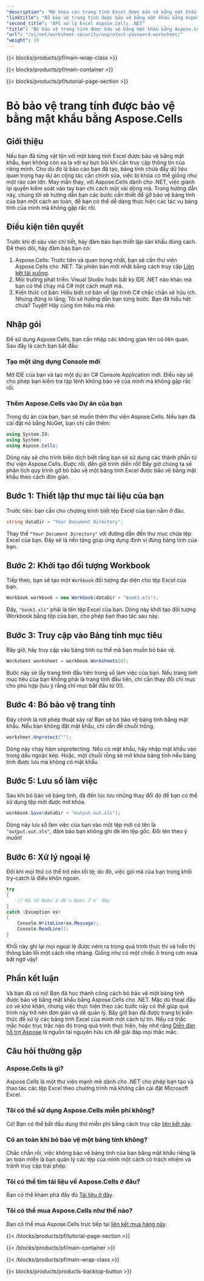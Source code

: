 ```yaml
---
"description": "Mở khóa các trang tính Excel được bảo vệ bằng mật khẩu với hướng dẫn Aspose.Cells của chúng tôi! Các bước dễ dàng để lấy lại quyền truy cập dễ dàng bằng C#."
"linktitle": "Bỏ bảo vệ trang tính được bảo vệ bằng mật khẩu bằng Aspose.Cells"
"second_title": "API xử lý Excel Aspose.Cells .NET"
"title": "Bỏ bảo vệ trang tính được bảo vệ bằng mật khẩu bằng Aspose.Cells"
"url": "/vi/net/worksheet-security/unprotect-password-worksheet/"
"weight": 19
---
```


{{< blocks/products/pf/main-wrap-class >}}

{{< blocks/products/pf/main-container >}}

{{< blocks/products/pf/tutorial-page-section >}}

# Bỏ bảo vệ trang tính được bảo vệ bằng mật khẩu bằng Aspose.Cells

## Giới thiệu
Nếu bạn đã từng vật lộn với một bảng tính Excel được bảo vệ bằng mật khẩu, bạn không còn xa lạ với sự bực bội khi cần truy cập thông tin của riêng mình. Cho dù đó là báo cáo bạn đã tạo, bảng tính chứa đầy dữ liệu quan trọng hay dự án cộng tác cần chỉnh sửa, việc bị khóa có thể giống như một rào cản lớn. May mắn thay, với Aspose.Cells dành cho .NET, việc giành lại quyền kiểm soát vào tay bạn chỉ cách một vài dòng mã. Trong hướng dẫn này, chúng tôi sẽ hướng dẫn bạn các bước cần thiết để gỡ bảo vệ bảng tính của bạn một cách an toàn, để bạn có thể dễ dàng thực hiện các tác vụ bảng tính của mình mà không gặp rắc rối.
## Điều kiện tiên quyết
Trước khi đi sâu vào chi tiết, hãy đảm bảo bạn thiết lập sân khấu đúng cách. Để theo dõi, hãy đảm bảo bạn có:
1. Aspose.Cells: Trước tiên và quan trọng nhất, bạn sẽ cần thư viện Aspose.Cells cho .NET. Tải phiên bản mới nhất bằng cách truy cập [Liên kết tải xuống](https://releases.aspose.com/cells/net/).
2. Môi trường phát triển: Visual Studio hoặc bất kỳ IDE .NET nào khác mà bạn có thể chạy mã C# một cách mượt mà.
3. Kiến thức cơ bản: Hiểu biết cơ bản về lập trình C# chắc chắn sẽ hữu ích. Nhưng đừng lo lắng; Tôi sẽ hướng dẫn bạn từng bước.
Bạn đã hiểu hết chưa? Tuyệt! Hãy cùng tìm hiểu mã nhé.
## Nhập gói
Để sử dụng Aspose.Cells, bạn cần nhập các không gian tên có liên quan. Sau đây là cách bạn bắt đầu:
### Tạo một ứng dụng Console mới
Mở IDE của bạn và tạo một dự án C# Console Application mới. Điều này sẽ cho phép bạn kiểm tra tập lệnh không bảo vệ của mình mà không gặp rắc rối.
### Thêm Aspose.Cells vào Dự án của bạn
Trong dự án của bạn, bạn sẽ muốn thêm thư viện Aspose.Cells. Nếu bạn đã cài đặt nó bằng NuGet, bạn chỉ cần thêm:
```csharp
using System.IO;
using System;
using Aspose.Cells;
```
Dòng này sẽ cho trình biên dịch biết rằng bạn sẽ sử dụng các thành phần từ thư viện Aspose.Cells.
Được rồi, đến giờ trình diễn rồi! Bây giờ chúng ta sẽ phân tích quy trình gỡ bỏ bảo vệ một bảng tính Excel được bảo vệ bằng mật khẩu theo cách đơn giản.
## Bước 1: Thiết lập thư mục tài liệu của bạn
Trước tiên: bạn cần cho chương trình biết tệp Excel của bạn nằm ở đâu.
```csharp
string dataDir = "Your Document Directory";
```
Thay thế `"Your Document Directory"` với đường dẫn đến thư mục chứa tệp Excel của bạn. Đây sẽ là nền tảng giúp ứng dụng định vị đúng bảng tính của bạn.
## Bước 2: Khởi tạo đối tượng Workbook
Tiếp theo, bạn sẽ tạo một `Workbook` đối tượng đại diện cho tệp Excel của bạn.
```csharp
Workbook workbook = new Workbook(dataDir + "book1.xls");
```
Đây, `"book1.xls"` phải là tên tệp Excel của bạn. Dòng này khởi tạo đối tượng Workbook bằng tệp của bạn, cho phép bạn thao tác sau này.
## Bước 3: Truy cập vào Bảng tính mục tiêu
Bây giờ, hãy truy cập vào bảng tính cụ thể mà bạn muốn bỏ bảo vệ.
```csharp
Worksheet worksheet = workbook.Worksheets[0];
```
Bước này sẽ lấy trang tính đầu tiên trong sổ làm việc của bạn. Nếu trang tính mục tiêu của bạn không phải là trang tính đầu tiên, chỉ cần thay đổi chỉ mục cho phù hợp (lưu ý rằng chỉ mục bắt đầu từ 0!).
## Bước 4: Bỏ bảo vệ trang tính
Đây chính là nơi phép thuật xảy ra! Bạn sẽ bỏ bảo vệ bảng tính bằng mật khẩu. Nếu bạn không đặt mật khẩu, chỉ cần để chuỗi trống.
```csharp
worksheet.Unprotect("");
```
Dòng này chạy hàm unprotecting. Nếu có mật khẩu, hãy nhập mật khẩu vào trong dấu ngoặc kép. Hoặc, một chuỗi rỗng sẽ mở khóa bảng tính nếu bảng tính được lưu mà không có mật khẩu.
## Bước 5: Lưu sổ làm việc
Sau khi bỏ bảo vệ bảng tính, đã đến lúc lưu những thay đổi đó để bạn có thể sử dụng tệp mới được mở khóa.
```csharp
workbook.Save(dataDir + "output.out.xls");
```
Dòng này lưu sổ làm việc của bạn vào một tệp mới có tên là `"output.out.xls"`, đảm bảo bạn không ghi đè lên tệp gốc. Đổi tên theo ý muốn!
## Bước 6: Xử lý ngoại lệ
Đôi khi mọi thứ có thể trở nên tồi tệ; do đó, việc gói mã của bạn trong khối try-catch là điều khôn ngoan.
```csharp
try
{
    // Mã từ Bước 3 đến Bước 7 ở đây
}
catch (Exception ex)
{
    Console.WriteLine(ex.Message);
    Console.ReadLine();
}
```
Khối này ghi lại mọi ngoại lệ được ném ra trong quá trình thực thi và hiển thị thông báo lỗi một cách nhẹ nhàng. Giống như có một chiếc ô trong cơn mưa bất ngờ vậy!
## Phần kết luận
Và bạn đã có nó! Bạn đã học thành công cách bỏ bảo vệ một bảng tính được bảo vệ bằng mật khẩu bằng Aspose.Cells cho .NET. Mặc dù thoạt đầu có vẻ khó khăn, nhưng việc thực hiện theo các bước này có thể giúp quá trình này trở nên đơn giản và dễ quản lý. Bây giờ bạn đã được trang bị kiến thức để xử lý các bảng tính Excel của mình một cách tự tin. Nếu có thắc mắc hoặc trục trặc nào đó trong quá trình thực hiện, hãy nhớ rằng [Diễn đàn hỗ trợ Aspose](https://forum.aspose.com/c/cells/9) là nguồn tài nguyên hữu ích để giải đáp mọi thắc mắc.
## Câu hỏi thường gặp
### Aspose.Cells là gì?
Aspose.Cells là một thư viện mạnh mẽ dành cho .NET cho phép bạn tạo và thao tác các tệp Excel theo chương trình mà không cần cài đặt Microsoft Excel.
### Tôi có thể sử dụng Aspose.Cells miễn phí không?
Có! Bạn có thể bắt đầu dùng thử miễn phí bằng cách truy cập [liên kết này](https://releases.aspose.com/).
### Có an toàn khi bỏ bảo vệ một bảng tính không?
Chắc chắn rồi, việc không bảo vệ bảng tính của bạn bằng mật khẩu riêng là an toàn miễn là bạn quản lý các tệp của mình một cách có trách nhiệm và tránh truy cập trái phép.
### Tôi có thể tìm tài liệu về Aspose.Cells ở đâu?
Bạn có thể khám phá đầy đủ [Tài liệu ở đây](https://reference.aspose.com/cells/net/).
### Tôi có thể mua Aspose.Cells như thế nào?
Bạn có thể mua Aspose.Cells trực tiếp tại [liên kết mua hàng này](https://purchase.aspose.com/buy).

{{< /blocks/products/pf/tutorial-page-section >}}

{{< /blocks/products/pf/main-container >}}

{{< /blocks/products/pf/main-wrap-class >}}

{{< blocks/products/products-backtop-button >}}
